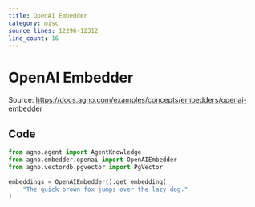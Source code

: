 ```yaml
---
title: OpenAI Embedder
category: misc
source_lines: 12296-12312
line_count: 16
---
```


# OpenAI Embedder
Source: https://docs.agno.com/examples/concepts/embedders/openai-embedder



## Code

```python
from agno.agent import AgentKnowledge
from agno.embedder.openai import OpenAIEmbedder
from agno.vectordb.pgvector import PgVector

embeddings = OpenAIEmbedder().get_embedding(
    "The quick brown fox jumps over the lazy dog."
)

